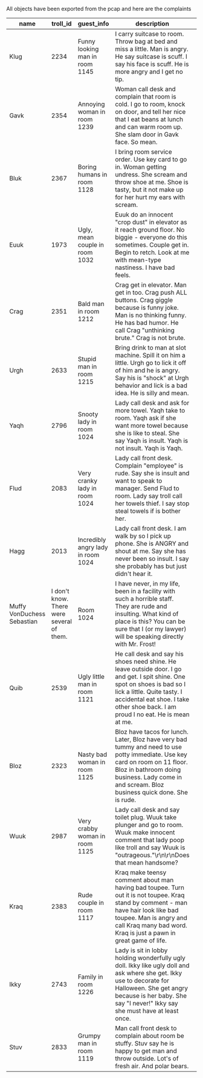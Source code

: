 All objects have been exported from the pcap and here are the complaints

| name                       | troll_id                                  | guest_info                         | description                                                                                                                                                                                                                                         |   |
|----------------------------|-------------------------------------------|------------------------------------|-----------------------------------------------------------------------------------------------------------------------------------------------------------------------------------------------------------------------------------------------------|---|
| Klug                       | 2234                                      | Funny looking man in room 1145     | I carry suitcase to room. Throw bag at bed and miss a little. Man is   angry. He say suitcase is scuff. I say his face is scuff. He is more angry   and I get no tip.                                                                               |   |
| Gavk                       | 2354                                      | Annoying woman in room 1239        | Woman call desk and complain that room is cold. I go to room, knock on   door, and tell her nice that I eat beans at lunch and can warm room up. She   slam door in Gavk face. So mean.                                                             |   |
| Bluk                       | 2367                                      | Boring humans in room 1128         | I bring room service order. Use key card to go in. Woman getting undress.   She scream and throw shoe at me. Shoe is tasty, but it not make up for her   hurt my ears with scream.                                                                  |   |
| Euuk                       | 1973                                      | Ugly, mean couple in room 1032     | Euuk do an innocent "crop dust" in elevator as it reach ground   floor. No biggie - everyone do this sometimes. Couple get in. Begin to retch.   Look at me with mean-type nastiness. I have bad feels.                                             |   |
| Crag                       | 2351                                      | Bald man in room 1212              | Crag get in elevator. Man get in too. Crag push ALL buttons. Crag giggle   because is funny joke. Man is no thinking funny. He has bad humor. He call   Crag "unthinking brute." Crag is not brute.                                                 |   |
| Urgh                       | 2633                                      | Stupid man in room 1215            | Bring drink to man at slot machine. Spill it on him a little. Urgh go to   lick it off of him and he is angry. Say his is "shock" at Urgh   behavior and lick is a bad idea. He is silly and mean.                                                  |   |
| Yaqh                       | 2796                                      | Snooty lady in room 1024           | Lady call desk and ask for more towel. Yaqh take to room. Yaqh ask if she   want more towel because she is like to steal. She say Yaqh is insult. Yaqh is   not insult. Yaqh is Yaqh.                                                               |   |
| Flud                       | 2083                                      | Very cranky lady in room 1024      | Lady call front desk. Complain "employee" is rude. Say she is   insult and want to speak to manager. Send Flud to room. Lady say troll call   her towels thief. I say stop steal towels if is bother her.                                           |   |
| Hagg                       | 2013                                      | Incredibly angry lady in room 1024 | Lady call front desk. I am walk by so I pick up phone. She is ANGRY and   shout at me. Say she has never been so insult. I say she probably has but   just didn't hear it.                                                                          |   |
| Muffy VonDuchess Sebastian | I don't know. There were several of them. | Room 1024                          | I have never, in my life, been in a facility with such a horrible staff.   They are rude and insulting. What kind of place is this? You can be sure that   I (or my lawyer) will be speaking directly with Mr. Frost!                               |   |
| Quib                       | 2539                                      | Ugly little man in room 1121       | He call desk and say his shoes need shine. He leave outside door. I go   and get. I spit shine. One spot on shoes is bad so I lick a little. Quite   tasty. I accidental eat shoe. I take other shoe back. I am proud I no eat. He   is mean at me. |   |
| Bloz                       | 2323                                      | Nasty bad woman in room 1125       | Bloz have tacos for lunch. Later, Bloz have very bad tummy and need to   use potty immediate. Use key card on room on 11 floor. Bloz in bathroom doing   business. Lady come in and scream. Bloz business quick done. She is rude.                  |   |
| Wuuk                       | 2987                                      | Very crabby woman in room 1125     | Lady call desk and say toilet plug. Wuuk take plunger and go to room.   Wuuk make innocent comment that lady poop like troll and say Wuuk is   "outrageous."\\r\\n\\r\\nDoes that mean handsome?                                                    |   |
| Kraq                       | 2383                                      | Rude couple in room 1117           | Kraq make teensy comment about man having bad toupee. Turn out it is not   toupee. Kraq stand by comment - man have hair look like bad toupee. Man is   angry and call Kraq many bad word. Kraq is just a pawn in great game of life.               |   |
| Ikky                       | 2743                                      | Family in room 1226                | Lady is sit in lobby holding wonderfully ugly doll. Ikky like ugly doll   and ask where she get. Ikky use to decorate for Halloween. She get angry   because is her baby. She say "I never!" Ikky say she must have at   least once.                |   |
| Stuv                       | 2833                                      | Grumpy man in room 1119            | Man call front desk to complain about room be stuffy. Stuv say he is   happy to get man and throw outside. Lot's of fresh air. And polar bears.                                                                                                     |   |